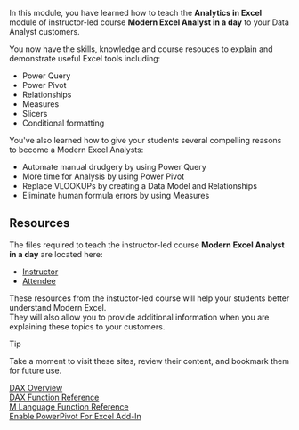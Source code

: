 In this module, you have learned how to teach the **Analytics in Excel** module of instructor-led course **Modern Excel Analyst in a day** to your Data Analyst customers. 

You now have the skills, knowledge and course resouces to explain and demonstrate useful Excel tools including:
- Power Query
- Power Pivot
- Relationships
- Measures
- Slicers
- Conditional formatting

You've also learned how to give your students several compelling reasons to become a Modern Excel Analysts: 
- Automate manual drudgery by using Power Query
- More time for Analysis by using Power Pivot
- Replace VLOOKUPs by creating a Data Model and Relationships
- Eliminate human formula errors by using Measures

## Resources
The files required to teach the instructor-led course **Modern Excel Analyst in a day** are located here:  
- [Instructor](https://assetsprod.microsoft.com/mpn/en-us/maiad-instructor.zip)
- [Attendee](https://assetsprod.microsoft.com/mpn/en-us/maiad-attendee.zip)


These resources from the instuctor-led course will help your students better understand Modern Excel.  
They will also allow you to provide additional information when you are explaining these topics to your customers. 

> [!TIP]
> Take a moment to visit these sites, review their content, and bookmark them for future use.

[DAX Overview](https://docs.microsoft.com/dax/)  
[DAX Function Reference](https://docs.microsoft.com/dax/dax-function-reference)  
[M Language Function Reference](https://docs.microsoft.com/powerquery-m/power-query-m-function-reference)  
[Enable PowerPivot For Excel Add-In](https://support.office.com/article/start-the-power-pivot-add-in-for-excel-a891a66d-36e3-43fc-81e8-fc4798f39ea8)
